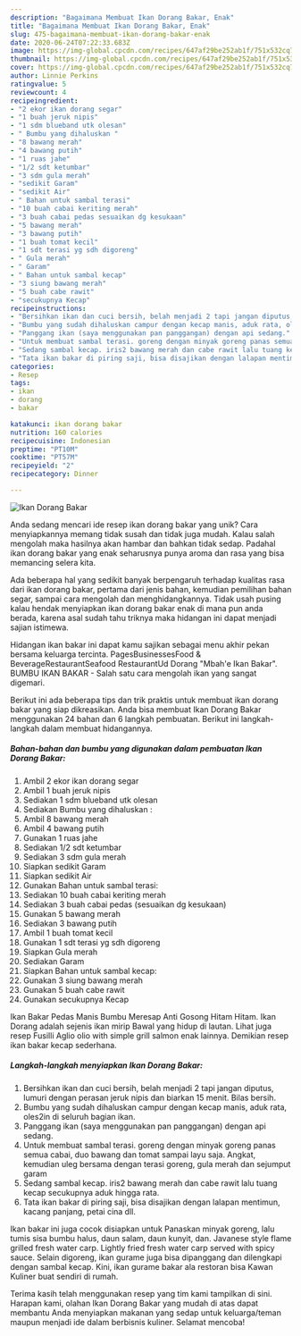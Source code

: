 ```yaml
---
description: "Bagaimana Membuat Ikan Dorang Bakar, Enak"
title: "Bagaimana Membuat Ikan Dorang Bakar, Enak"
slug: 475-bagaimana-membuat-ikan-dorang-bakar-enak
date: 2020-06-24T07:22:33.683Z
image: https://img-global.cpcdn.com/recipes/647af29be252ab1f/751x532cq70/ikan-dorang-bakar-foto-resep-utama.jpg
thumbnail: https://img-global.cpcdn.com/recipes/647af29be252ab1f/751x532cq70/ikan-dorang-bakar-foto-resep-utama.jpg
cover: https://img-global.cpcdn.com/recipes/647af29be252ab1f/751x532cq70/ikan-dorang-bakar-foto-resep-utama.jpg
author: Linnie Perkins
ratingvalue: 5
reviewcount: 4
recipeingredient:
- "2 ekor ikan dorang segar"
- "1 buah jeruk nipis"
- "1 sdm blueband utk olesan"
- " Bumbu yang dihaluskan "
- "8 bawang merah"
- "4 bawang putih"
- "1 ruas jahe"
- "1/2 sdt ketumbar"
- "3 sdm gula merah"
- "sedikit Garam"
- "sedikit Air"
- " Bahan untuk sambal terasi"
- "10 buah cabai keriting merah"
- "3 buah cabai pedas sesuaikan dg kesukaan"
- "5 bawang merah"
- "3 bawang putih"
- "1 buah tomat kecil"
- "1 sdt terasi yg sdh digoreng"
- " Gula merah"
- " Garam"
- " Bahan untuk sambal kecap"
- "3 siung bawang merah"
- "5 buah cabe rawit"
- "secukupnya Kecap"
recipeinstructions:
- "Bersihkan ikan dan cuci bersih, belah menjadi 2 tapi jangan diputus, lumuri dengan perasan jeruk nipis dan biarkan 15 menit. Bilas bersih."
- "Bumbu yang sudah dihaluskan campur dengan kecap manis, aduk rata, oles2in di seluruh bagian ikan."
- "Panggang ikan (saya menggunakan pan panggangan) dengan api sedang."
- "Untuk membuat sambal terasi. goreng dengan minyak goreng panas semua cabai, duo bawang dan tomat sampai layu saja. Angkat, kemudian uleg bersama dengan terasi goreng, gula merah dan sejumput garam"
- "Sedang sambal kecap. iris2 bawang merah dan cabe rawit lalu tuang kecap secukupnya aduk hingga rata."
- "Tata ikan bakar di piring saji, bisa disajikan dengan lalapan mentimun, kacang panjang, petai cina dll."
categories:
- Resep
tags:
- ikan
- dorang
- bakar

katakunci: ikan dorang bakar 
nutrition: 160 calories
recipecuisine: Indonesian
preptime: "PT10M"
cooktime: "PT57M"
recipeyield: "2"
recipecategory: Dinner

---
```



![Ikan Dorang Bakar](https://img-global.cpcdn.com/recipes/647af29be252ab1f/751x532cq70/ikan-dorang-bakar-foto-resep-utama.jpg)

Anda sedang mencari ide resep ikan dorang bakar yang unik? Cara menyiapkannya memang tidak susah dan tidak juga mudah. Kalau salah mengolah maka hasilnya akan hambar dan bahkan tidak sedap. Padahal ikan dorang bakar yang enak seharusnya punya aroma dan rasa yang bisa memancing selera kita.

Ada beberapa hal yang sedikit banyak berpengaruh terhadap kualitas rasa dari ikan dorang bakar, pertama dari jenis bahan, kemudian pemilihan bahan segar, sampai cara mengolah dan menghidangkannya. Tidak usah pusing kalau hendak menyiapkan ikan dorang bakar enak di mana pun anda berada, karena asal sudah tahu triknya maka hidangan ini dapat menjadi sajian istimewa.

Hidangan ikan bakar ini dapat kamu sajikan sebagai menu akhir pekan bersama keluarga tercinta. PagesBusinessesFood &amp; BeverageRestaurantSeafood RestaurantUd Dorang &#34;Mbah&#39;e Ikan Bakar&#34;. BUMBU IKAN BAKAR - Salah satu cara mengolah ikan yang sangat digemari.


Berikut ini ada beberapa tips dan trik praktis untuk membuat ikan dorang bakar yang siap dikreasikan. Anda bisa membuat Ikan Dorang Bakar menggunakan 24 bahan dan 6 langkah pembuatan. Berikut ini langkah-langkah dalam membuat hidangannya.

<!--inarticleads1-->

##### Bahan-bahan dan bumbu yang digunakan dalam pembuatan Ikan Dorang Bakar:

1. Ambil 2 ekor ikan dorang segar
1. Ambil 1 buah jeruk nipis
1. Sediakan 1 sdm blueband utk olesan
1. Sediakan  Bumbu yang dihaluskan :
1. Ambil 8 bawang merah
1. Ambil 4 bawang putih
1. Gunakan 1 ruas jahe
1. Sediakan 1/2 sdt ketumbar
1. Sediakan 3 sdm gula merah
1. Siapkan sedikit Garam
1. Siapkan sedikit Air
1. Gunakan  Bahan untuk sambal terasi:
1. Sediakan 10 buah cabai keriting merah
1. Sediakan 3 buah cabai pedas (sesuaikan dg kesukaan)
1. Gunakan 5 bawang merah
1. Sediakan 3 bawang putih
1. Ambil 1 buah tomat kecil
1. Gunakan 1 sdt terasi yg sdh digoreng
1. Siapkan  Gula merah
1. Sediakan  Garam
1. Siapkan  Bahan untuk sambal kecap:
1. Gunakan 3 siung bawang merah
1. Gunakan 5 buah cabe rawit
1. Gunakan secukupnya Kecap


Ikan Bakar Pedas Manis Bumbu Meresap Anti Gosong Hitam Hitam. Ikan Dorang adalah sejenis ikan mirip Bawal yang hidup di lautan. Lihat juga resep Fusilli Aglio olio with simple grill salmon enak lainnya. Demikian resep ikan bakar kecap sederhana. 

<!--inarticleads2-->

##### Langkah-langkah menyiapkan Ikan Dorang Bakar:

1. Bersihkan ikan dan cuci bersih, belah menjadi 2 tapi jangan diputus, lumuri dengan perasan jeruk nipis dan biarkan 15 menit. Bilas bersih.
1. Bumbu yang sudah dihaluskan campur dengan kecap manis, aduk rata, oles2in di seluruh bagian ikan.
1. Panggang ikan (saya menggunakan pan panggangan) dengan api sedang.
1. Untuk membuat sambal terasi. goreng dengan minyak goreng panas semua cabai, duo bawang dan tomat sampai layu saja. Angkat, kemudian uleg bersama dengan terasi goreng, gula merah dan sejumput garam
1. Sedang sambal kecap. iris2 bawang merah dan cabe rawit lalu tuang kecap secukupnya aduk hingga rata.
1. Tata ikan bakar di piring saji, bisa disajikan dengan lalapan mentimun, kacang panjang, petai cina dll.


Ikan bakar ini juga cocok disiapkan untuk Panaskan minyak goreng, lalu tumis sisa bumbu halus, daun salam, daun kunyit, dan. Javanese style flame grilled fresh water carp. Lightly fried fresh water carp served with spicy sauce. Selain digoreng, ikan gurame juga bisa dipanggang dan dilengkapi dengan sambal kecap. Kini, ikan gurame bakar ala restoran bisa Kawan Kuliner buat sendiri di rumah. 

Terima kasih telah menggunakan resep yang tim kami tampilkan di sini. Harapan kami, olahan Ikan Dorang Bakar yang mudah di atas dapat membantu Anda menyiapkan makanan yang sedap untuk keluarga/teman maupun menjadi ide dalam berbisnis kuliner. Selamat mencoba!
